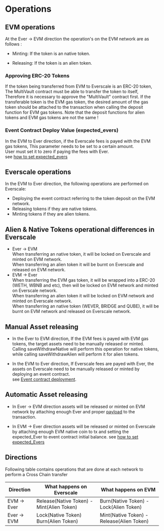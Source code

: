 # Operations

## EVM operations

At the Ever -> EVM direction the operation's on the EVM network are as follows :

- Minting: If the token is an native token.

- Releasing: If the token is an alien token.

### Approving ERC-20 Tokens

If the token being transferred from EVM to Everscale is an ERC-20 token, The MultiVault contract must be able to transfer the token to itself, Therefore it is necessary to approve the "MultiVault" contract first. If the transferable token is the EVM gas token, the desired amount of the gas token should be attached to the transaction when calling the deposit function for EVM gas tokens.
Note that the deposit functions for alien tokens and EVM gas tokens are not the same !

### Event Contract Deploy Value (expected_evers)

In the EVM to Ever direction, if the Everscale fees is payed with the EVM gas tokens, This parameter needs to be set to a certain amount. \
User must set it to zero if paying the fees with Ever. \
see [how to set expected_evers](../FAQ.md##how-to-set-expected_evers)

## Everscale operations

In the EVM to Ever direction, the following operations are performed on Everscale:

- Deploying the event contract referring to the token deposit on the EVM network.
- Releasing tokens if they are native tokens.
- Minting tokens if they are alien tokens.

## Alien & Native Tokens operational differences in Everscale

- Ever -> EVM \
  When transferring an native token, it will be locked on Everscale and minted on EVM network.\
  When transferring an alien token it will be burnt on Everscale and released on EVM network.
- EVM -> Ever \
  When transferring the EVM gas token, it will be wrapped into a ERC-20 (WETH, WBNB and etc), then will be locked on EVM network and minted on Everscale network.\
  When transferring an alien token it will be locked on EVM network and minted on Everscale network.\
  When transferring an native token (WEVER, BRIDGE and QUBE), it will be burnt on EVM network and released on Everscale network.

## Manual Asset releasing

- In the Ever to EVM direction, If the EVM fees is payed with EVM gas tokens, the target assets need to be manually released or minted. Calling saveWithdrawNative will perform this operation for native tokens, while calling saveWithdrawAlien will perform it for alien tokens.

- In the EVM to Ever direction, If Everscale fees are payed with Ever, the assets on Everscale need to be manually released or minted by deploying an event contract. \
  see [Event contract deployment](../../src/codeSamples/md/EVMToEver/DeployEvents/Toc.md).

## Automatic Asset releasing

- In Ever -> EVM direction assets will be released or minted on EVM network by attaching enough Ever and proper [payload](./Payloads.md) to the transaction.

- In EVM -> Ever direction assets will be released or minted on Everscale by attaching enough EVM native coin to tx and setting the expected_Ever to event contract initial balance. see [how to set expected_Evers](../FAQ.md#how-to-set-expected_Evers)

## Directions

Following table contains operations that are done at each network to perform a Cross Chain transfer

| Direction   | What happens on Everscale                 | What happens on EVM                       |
| ----------- | ----------------------------------------- | ----------------------------------------- |
| EVM -> Ever | Release(Native Token) - Mint(Alien Token) | Burn(Native Token) - Lock(Alien Token)    |
| Ever -> EVM | Lock(Native Token) Burn(Alien Token)      | Mint(Native Token) - Release(Alien Token) |
